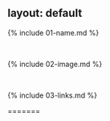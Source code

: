 layout: default
---

{% include 01-name.md %}

<br>

{% include 02-image.md %}

<br>

{% include 03-links.md %}

=======
# 

